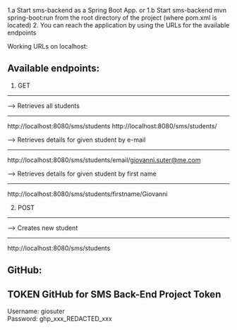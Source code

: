 1.a Start sms-backend as a Spring Boot App.
or
1.b Start sms-backend mvn spring-boot:run from the root directory of the project (where pom.xml is located)
2. You can reach the application by using the URLs for the available endpoints


Working URLs on localhost:

Available endpoints:
------------------- 

1. GET
------

--> Retrieves all students
--  ----------------------
http://localhost:8080/sms/students
http://localhost:8080/sms/students/

--> Retrieves details for given student by e-mail
--  --------------------------------------------- 
http://localhost:8080/sms/students/email/giovanni.suter@me.com


--> Retrieves details for given student by first name
--  -------------------------------------------------
http://localhost:8080/sms/students/firstname/Giovanni


2. POST
-------
--> Creates new student
--  -------------------
http://localhost:8080/sms/students 


GitHub:
------

TOKEN GitHub for SMS Back-End Project Token
-------------------------------------------

Username: giosuter
<br>
Password: ghp_xxx_REDACTED_xxx

